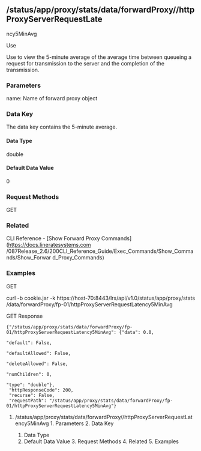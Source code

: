 ## /status/app/proxy/stats/data/forwardProxy/<name>/httpProxyServerRequestLate
ncy5MinAvg

Use

Use to view the 5-minute average of the average time between queueing a
request for transmission to the server and the completion of the transmission.

### Parameters

name: Name of forward proxy object

### Data Key

The data key contains the 5-minute average.

#### Data Type

double

#### Default Data Value

0

### Request Methods

GET

### Related

CLI Reference - [Show Forward Proxy Commands](https://docs.lineratesystems.com
/087Release_2.6/200CLI_Reference_Guide/Exec_Commands/Show_Commands/Show_Forwar
d_Proxy_Commands)

### Examples

GET

curl -b cookie.jar -k https://host-70:8443/lrs/api/v1.0/status/app/proxy/stats
/data/forwardProxy/fp-01/httpProxyServerRequestLatency5MinAvg

GET Response

    
    
    {"/status/app/proxy/stats/data/forwardProxy/fp-01/httpProxyServerRequestLatency5MinAvg": {"data": 0.0,
                                                                                               "default": False,
                                                                                               "defaultAllowed": False,
                                                                                               "deleteAllowed": False,
                                                                                               "numChildren": 0,
                                                                                               "type": "double"},
     "httpResponseCode": 200,
     "recurse": False,
     "requestPath": "/status/app/proxy/stats/data/forwardProxy/fp-01/httpProxyServerRequestLatency5MinAvg"}
    

  1. /status/app/proxy/stats/data/forwardProxy/<name>/httpProxyServerRequestLatency5MinAvg
    1. Parameters
    2. Data Key
      1. Data Type
      2. Default Data Value
    3. Request Methods
    4. Related
    5. Examples

